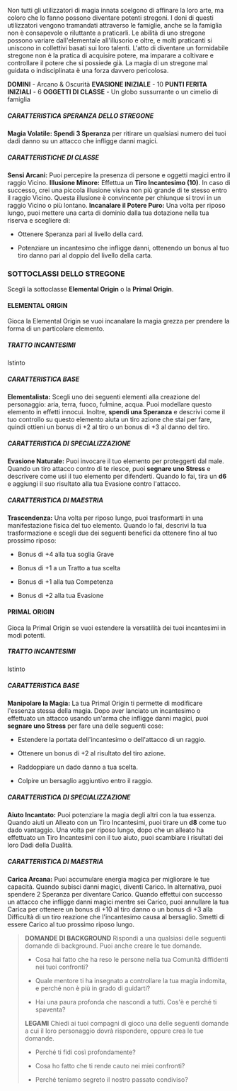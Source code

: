 Non tutti gli utilizzatori di magia innata scelgono di affinare la loro arte, ma coloro che lo fanno possono diventare potenti stregoni. I doni di questi utilizzatori vengono tramandati attraverso le famiglie, anche se la famiglia non è consapevole o riluttante a praticarli. Le abilità di uno stregone possono variare dall'elementale all'illusorio e oltre, e molti praticanti si uniscono in collettivi basati sui loro talenti. L'atto di diventare un formidabile stregone non è la pratica di acquisire potere, ma imparare a coltivare e controllare il potere che si possiede già. La magia di un stregone mal guidata o indisciplinata è una forza davvero pericolosa.

**DOMINI** - Arcano & Oscurità
**EVASIONE INIZIALE** - 10
**PUNTI FERITA INIZIALI** - 6
**OGGETTI DI CLASSE** - Un globo sussurrante o un cimelio di famiglia

##### CARATTERISTICA SPERANZA DELLO STREGONE
**Magia Volatile: Spendi 3 Speranza** per ritirare un qualsiasi numero dei tuoi dadi danno su un attacco che infligge danni magici.

##### CARATTERISTICHE DI CLASSE
**Sensi Arcani:** Puoi percepire la presenza di persone e oggetti magici entro il raggio Vicino.
**Illusione Minore:** Effettua un **Tiro Incantesimo (10)**. In caso di successo, crei una piccola illusione visiva non più grande di te stesso entro il raggio Vicino. Questa illusione è convincente per chiunque si trovi in un raggio Vicino o più lontano.
**Incanalare il Potere Puro:** Una volta per riposo lungo, puoi mettere una carta di dominio dalla tua dotazione nella tua riserva e scegliere di:

- Ottenere Speranza pari al livello della card.

- Potenziare un incantesimo che infligge danni, ottenendo un bonus al tuo tiro danno pari al doppio del livello della carta.

### SOTTOCLASSI DELLO STREGONE
Scegli la sottoclasse **Elemental Origin** o la **Primal Origin**.

#### ELEMENTAL ORIGIN
Gioca la Elemental Origin se vuoi incanalare la magia grezza per prendere la forma di un particolare elemento.

##### TRATTO INCANTESIMI
Istinto

##### CARATTERISTICA BASE
**Elementalista:** Scegli uno dei seguenti elementi alla creazione del personaggio: aria, terra, fuoco, fulmine, acqua. Puoi modellare questo elemento in effetti innocui. Inoltre, **spendi una Speranza** e descrivi come il tuo controllo su questo elemento aiuta un tiro azione che stai per fare, quindi ottieni un bonus di +2 al tiro o un bonus di +3 al danno del tiro.

##### CARATTERISTICA DI SPECIALIZZAZIONE
**Evasione Naturale:** Puoi invocare il tuo elemento per proteggerti dal male. Quando un tiro attacco contro di te riesce, puoi **segnare uno Stress** e descrivere come usi il tuo elemento per difenderti. Quando lo fai, tira un **d6** e aggiungi il suo risultato alla tua Evasione contro l'attacco.

##### CARATTERISTICA DI MAESTRIA
**Trascendenza:** Una volta per riposo lungo, puoi trasformarti in una manifestazione fisica del tuo elemento. Quando lo fai, descrivi la tua trasformazione e scegli due dei seguenti benefici da ottenere fino al tuo prossimo riposo:

- Bonus di +4 alla tua soglia Grave

- Bonus di +1 a un Tratto a tua scelta

- Bonus di +1 alla tua Competenza

- Bonus di +2 alla tua Evasione

#### PRIMAL ORIGIN
Gioca la Primal Origin se vuoi estendere la versatilità dei tuoi incantesimi in modi potenti.

##### TRATTO INCANTESIMI
Istinto

##### CARATTERISTICA BASE
**Manipolare la Magia:** La tua Primal Origin ti permette di modificare l'essenza stessa della magia. Dopo aver lanciato un incantesimo o effettuato un attacco usando un'arma che infligge danni magici, puoi **segnare uno Stress** per fare una delle seguenti cose:

- Estendere la portata dell'incantesimo o dell'attacco di un raggio.

- Ottenere un bonus di +2 al risultato del tiro azione.

- Raddoppiare un dado danno a tua scelta.

- Colpire un bersaglio aggiuntivo entro il raggio.

##### CARATTERISTICA DI SPECIALIZZAZIONE
**Aiuto Incantato:** Puoi potenziare la magia degli altri con la tua essenza. Quando aiuti un Alleato con un Tiro Incantesimi, puoi tirare un **d8** come tuo dado vantaggio. Una volta per riposo lungo, dopo che un alleato ha effettuato un Tiro Incantesimi con il tuo aiuto, puoi scambiare i risultati dei loro Dadi della Dualità.

##### CARATTERISTICA DI MAESTRIA
**Carica Arcana:** Puoi accumulare energia magica per migliorare le tue capacità. Quando subisci danni magici, diventi Carico. In alternativa, puoi spendere 2 Speranza per diventare Carico. Quando effettui con successo un attacco che infligge danni magici mentre sei Carico, puoi annullare la tua Carica per ottenere un bonus di +10 al tiro danno o un bonus di +3 alla Difficultà di un tiro reazione che l'incantesimo causa al bersaglio. Smetti di essere Carico al tuo prossimo riposo lungo.

> **DOMANDE DI BACKGROUND**
> Rispondi a una qualsiasi delle seguenti domande di background. Puoi anche creare le tue domande.
> 
> - Cosa hai fatto che ha reso le persone nella tua Comunità diffidenti nei tuoi confronti?
> 
> - Quale mentore ti ha insegnato a controllare la tua magia indomita, e perché non è più in grado di guidarti?
> 
> - Hai una paura profonda che nascondi a tutti. Cos'è e perché ti spaventa?
> 
> **LEGAMI**
> Chiedi ai tuoi compagni di gioco una delle seguenti domande a cui il loro personaggio dovrà rispondere, oppure crea le tue domande.
> 
> - Perché ti fidi così profondamente?
> 
> - Cosa ho fatto che ti rende cauto nei miei confronti?
> 
> - Perché teniamo segreto il nostro passato condiviso?